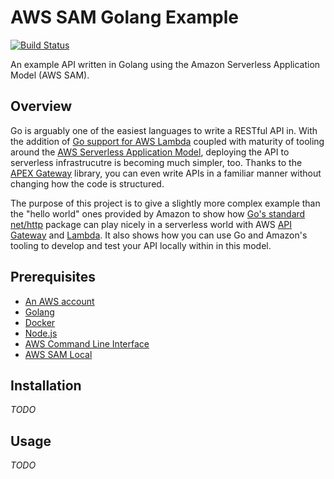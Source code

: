 # AWS SAM Golang Example

[![Build Status](https://travis-ci.org/cpliakas/aws-sam-golang-example.svg?branch=master)](https://travis-ci.org/cpliakas/aws-sam-golang-example)

An example API written in Golang using the Amazon Serverless Application Model (AWS SAM).

## Overview

Go is arguably one of the easiest languages to write a RESTful API in. With the
addition of [Go support for AWS Lambda](https://aws.amazon.com/blogs/compute/announcing-go-support-for-aws-lambda/)
coupled with maturity of tooling around the [AWS Serverless Application Model](https://github.com/awslabs/serverless-application-model),
deploying the API to serverless infrastrucutre is becoming much simpler, too.
Thanks to the [APEX Gateway](https://github.com/apex/gateway) library, you can
even write APIs in a familiar manner without changing how the code is structured.

The purpose of this project is to give a slightly more complex example than the
"hello world" ones provided by Amazon to show how [Go's standard net/http](https://golang.org/pkg/net/http/)
package can play nicely in a serverless world with AWS [API Gateway](https://aws.amazon.com/api-gateway/)
and [Lambda](https://aws.amazon.com/lambda/). It also shows how you can use Go
and Amazon's tooling to develop and test your API locally within in this model.

## Prerequisites

* [An AWS account](https://aws.amazon.com/)
* [Golang](https://golang.org/doc/install)
* [Docker](https://docs.docker.com/install)
* [Node.js](https://nodejs.org/en/download/)
* [AWS Command Line Interface](https://docs.aws.amazon.com/cli/latest/userguide/installing.html)
* [AWS SAM Local](https://github.com/awslabs/aws-sam-local#windows-linux-macos-with-npm-recommended)

## Installation

*TODO*

## Usage

*TODO*
